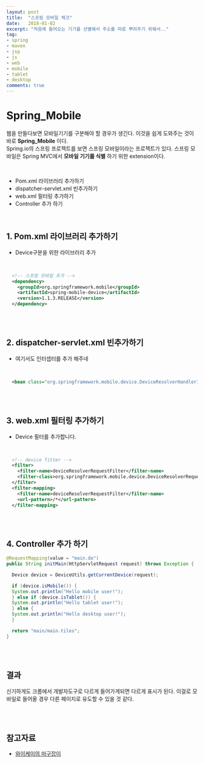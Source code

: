 ```yaml
---
layout: post
title:  "스프링 모바일 체크"
date:   2018-01-02
excerpt: "처음에 들어오는 기기를 선별해서 주소를 따로 뿌려주기 위해서.."
tag:
- spring
- maven
- jsp
- js
- web
- mobile
- tablet
- desktop
comments: true
---
```


# **Spring_Mobile**

웹을 만들다보면 모바일기기를 구분해야 할 경우가 생긴다. 이것을 쉽게 도와주는 것이 바로 **Spring_Mobile** 이다.
<br>
Spring.io의 스프링 프로젝트를 보면 스프링 모바일이라는 프로젝트가 있다. 스프링 모바일은 Spring MVC에서 **모바일 기기를 식별** 하기 위한 extension이다.

<br>

- Pom.xml 라이브러리 추가하기
- dispatcher-servlet.xml 빈추가하기
- web.xml 필터링 추가하기
- Controller 추가 하기

<br>

## 1. Pom.xml 라이브러리 추가하기

- Device구분을 위한 라이브러리 추가

<br>

```xml
  <!-- 스프링 모바일 추가 -->
  <dependency>
    <groupId>org.springframework.mobile</groupId>
    <artifactId>spring-mobile-device</artifactId>
    <version>1.1.3.RELEASE</version>
  </dependency>
```

<br>
<br>

## 2. dispatcher-servlet.xml 빈추가하기

- 여기서도 인터셉터를 추가 해주네

<br>

```xml
  <bean class="org.springframework.mobile.device.DeviceResolverHandlerInterceptor" />
```

<br>
<br>

## 3. web.xml 필터링 추가하기

- Device 필터를 추가합니다.

<br>

```xml
  <!-- device fitter -->
  <filter>
    <filter-name>deviceResolverRequestFilter</filter-name>
    <filter-class>org.springframework.mobile.device.DeviceResolverRequestFilter</filter-class>
  </filter>
  <filter-mapping>
    <filter-name>deviceResolverRequestFilter</filter-name>
    <url-pattern>/*</url-pattern>
  </filter-mapping>
```

<br>
<br>

## 4. Controller 추가 하기

```java
@RequestMapping(value = "main.do")
public String initMain(HttpServletRequest request) throws Exception {

  Device device = DeviceUtils.getCurrentDevice(request);

  if (device.isMobile()) {
  System.out.println("Hello mobile user!");
  } else if (device.isTablet()) {
  System.out.println("Hello tablet user!");
  } else {
  System.out.println("Hello desktop user!");
  }

  return "main/main.tiles";
}
```

<br>
<br>

## 결과

신기하게도 크롬에서 개발자도구로 다르게 들어가게되면 다르게 표시가 된다. 이걸로 모바일로 들어올 경우 다른 페이지로 유도할 수 있을 것 같다.

<br>
<br>

## 참고자료

- [와이케이의 마구잡이](http://yookeun.github.io/java/2014/09/26/spring-device/)
